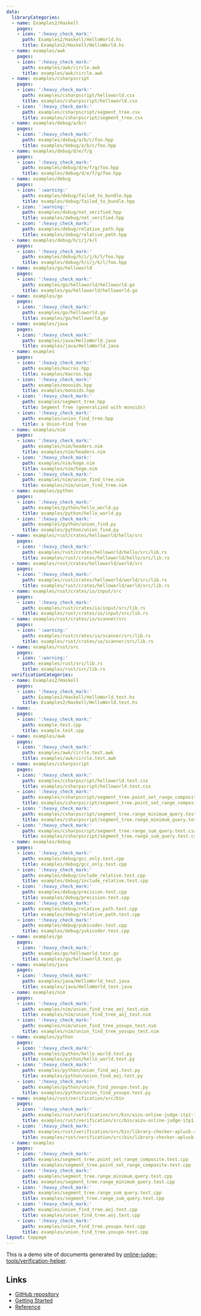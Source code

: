 ```yaml
---
data:
  libraryCategories:
  - name: Examples2/Haskell
    pages:
    - icon: ':heavy_check_mark:'
      path: Examples2/Haskell/HelloWorld.hs
      title: Examples2/Haskell/HelloWorld.hs
  - name: examples/awk
    pages:
    - icon: ':heavy_check_mark:'
      path: examples/awk/circle.awk
      title: examples/awk/circle.awk
  - name: examples/csharpscript
    pages:
    - icon: ':heavy_check_mark:'
      path: examples/csharpscript/helloworld.csx
      title: examples/csharpscript/helloworld.csx
    - icon: ':heavy_check_mark:'
      path: examples/csharpscript/segment_tree.csx
      title: examples/csharpscript/segment_tree.csx
  - name: examples/debug/a/b/c
    pages:
    - icon: ':heavy_check_mark:'
      path: examples/debug/a/b/c/foo.hpp
      title: examples/debug/a/b/c/foo.hpp
  - name: examples/debug/d/e/f/g
    pages:
    - icon: ':heavy_check_mark:'
      path: examples/debug/d/e/f/g/foo.hpp
      title: examples/debug/d/e/f/g/foo.hpp
  - name: examples/debug
    pages:
    - icon: ':warning:'
      path: examples/debug/failed_to_bundle.hpp
      title: examples/debug/failed_to_bundle.hpp
    - icon: ':warning:'
      path: examples/debug/not_verified.hpp
      title: examples/debug/not_verified.hpp
    - icon: ':heavy_check_mark:'
      path: examples/debug/relative_path.hpp
      title: examples/debug/relative_path.hpp
  - name: examples/debug/h/i/j/k/l
    pages:
    - icon: ':heavy_check_mark:'
      path: examples/debug/h/i/j/k/l/foo.hpp
      title: examples/debug/h/i/j/k/l/foo.hpp
  - name: examples/go/helloworld
    pages:
    - icon: ':heavy_check_mark:'
      path: examples/go/helloworld/helloworld.go
      title: examples/go/helloworld/helloworld.go
  - name: examples/go
    pages:
    - icon: ':heavy_check_mark:'
      path: examples/go/helloworld.go
      title: examples/go/helloworld.go
  - name: examples/java
    pages:
    - icon: ':heavy_check_mark:'
      path: examples/java/HelloWorld.java
      title: examples/java/HelloWorld.java
  - name: examples
    pages:
    - icon: ':heavy_check_mark:'
      path: examples/macros.hpp
      title: examples/macros.hpp
    - icon: ':heavy_check_mark:'
      path: examples/monoids.hpp
      title: examples/monoids.hpp
    - icon: ':heavy_check_mark:'
      path: examples/segment_tree.hpp
      title: Segment Tree (generalized with monoids)
    - icon: ':heavy_check_mark:'
      path: examples/union_find_tree.hpp
      title: a Union-Find Tree
  - name: examples/nim
    pages:
    - icon: ':heavy_check_mark:'
      path: examples/nim/headers.nim
      title: examples/nim/headers.nim
    - icon: ':heavy_check_mark:'
      path: examples/nim/hoge.nim
      title: examples/nim/hoge.nim
    - icon: ':heavy_check_mark:'
      path: examples/nim/union_find_tree.nim
      title: examples/nim/union_find_tree.nim
  - name: examples/python
    pages:
    - icon: ':heavy_check_mark:'
      path: examples/python/hello_world.py
      title: examples/python/hello_world.py
    - icon: ':heavy_check_mark:'
      path: examples/python/union_find.py
      title: examples/python/union_find.py
  - name: examples/rust/crates/helloworld/hello/src
    pages:
    - icon: ':heavy_check_mark:'
      path: examples/rust/crates/helloworld/hello/src/lib.rs
      title: examples/rust/crates/helloworld/hello/src/lib.rs
  - name: examples/rust/crates/helloworld/world/src
    pages:
    - icon: ':heavy_check_mark:'
      path: examples/rust/crates/helloworld/world/src/lib.rs
      title: examples/rust/crates/helloworld/world/src/lib.rs
  - name: examples/rust/crates/io/input/src
    pages:
    - icon: ':heavy_check_mark:'
      path: examples/rust/crates/io/input/src/lib.rs
      title: examples/rust/crates/io/input/src/lib.rs
  - name: examples/rust/crates/io/scanner/src
    pages:
    - icon: ':warning:'
      path: examples/rust/crates/io/scanner/src/lib.rs
      title: examples/rust/crates/io/scanner/src/lib.rs
  - name: examples/rust/src
    pages:
    - icon: ':warning:'
      path: examples/rust/src/lib.rs
      title: examples/rust/src/lib.rs
  verificationCategories:
  - name: Examples2/Haskell
    pages:
    - icon: ':heavy_check_mark:'
      path: Examples2/Haskell/HelloWorld.test.hs
      title: Examples2/Haskell/HelloWorld.test.hs
  - name: .
    pages:
    - icon: ':heavy_check_mark:'
      path: example.test.cpp
      title: example.test.cpp
  - name: examples/awk
    pages:
    - icon: ':heavy_check_mark:'
      path: examples/awk/circle.test.awk
      title: examples/awk/circle.test.awk
  - name: examples/csharpscript
    pages:
    - icon: ':heavy_check_mark:'
      path: examples/csharpscript/helloworld.test.csx
      title: examples/csharpscript/helloworld.test.csx
    - icon: ':heavy_check_mark:'
      path: examples/csharpscript/segment_tree.point_set_range_composite.test.csx
      title: examples/csharpscript/segment_tree.point_set_range_composite.test.csx
    - icon: ':heavy_check_mark:'
      path: examples/csharpscript/segment_tree.range_minimum_query.test.csx
      title: examples/csharpscript/segment_tree.range_minimum_query.test.csx
    - icon: ':heavy_check_mark:'
      path: examples/csharpscript/segment_tree.range_sum_query.test.csx
      title: examples/csharpscript/segment_tree.range_sum_query.test.csx
  - name: examples/debug
    pages:
    - icon: ':heavy_check_mark:'
      path: examples/debug/gcc_only.test.cpp
      title: examples/debug/gcc_only.test.cpp
    - icon: ':heavy_check_mark:'
      path: examples/debug/include_relative.test.cpp
      title: examples/debug/include_relative.test.cpp
    - icon: ':heavy_check_mark:'
      path: examples/debug/precision.test.cpp
      title: examples/debug/precision.test.cpp
    - icon: ':heavy_check_mark:'
      path: examples/debug/relative_path.test.cpp
      title: examples/debug/relative_path.test.cpp
    - icon: ':heavy_check_mark:'
      path: examples/debug/yukicoder.test.cpp
      title: examples/debug/yukicoder.test.cpp
  - name: examples/go
    pages:
    - icon: ':heavy_check_mark:'
      path: examples/go/helloworld.test.go
      title: examples/go/helloworld.test.go
  - name: examples/java
    pages:
    - icon: ':heavy_check_mark:'
      path: examples/java/HelloWorld_test.java
      title: examples/java/HelloWorld_test.java
  - name: examples/nim
    pages:
    - icon: ':heavy_check_mark:'
      path: examples/nim/union_find_tree_aoj_test.nim
      title: examples/nim/union_find_tree_aoj_test.nim
    - icon: ':heavy_check_mark:'
      path: examples/nim/union_find_tree_yosupo_test.nim
      title: examples/nim/union_find_tree_yosupo_test.nim
  - name: examples/python
    pages:
    - icon: ':heavy_check_mark:'
      path: examples/python/hello_world.test.py
      title: examples/python/hello_world.test.py
    - icon: ':heavy_check_mark:'
      path: examples/python/union_find_aoj.test.py
      title: examples/python/union_find_aoj.test.py
    - icon: ':heavy_check_mark:'
      path: examples/python/union_find_yosupo.test.py
      title: examples/python/union_find_yosupo.test.py
  - name: examples/rust/verification/src/bin
    pages:
    - icon: ':heavy_check_mark:'
      path: examples/rust/verification/src/bin/aizu-online-judge-itp1-1-a.rs
      title: examples/rust/verification/src/bin/aizu-online-judge-itp1-1-a.rs
    - icon: ':heavy_check_mark:'
      path: examples/rust/verification/src/bin/library-checker-aplusb.rs
      title: examples/rust/verification/src/bin/library-checker-aplusb.rs
  - name: examples
    pages:
    - icon: ':heavy_check_mark:'
      path: examples/segment_tree.point_set_range_composite.test.cpp
      title: examples/segment_tree.point_set_range_composite.test.cpp
    - icon: ':heavy_check_mark:'
      path: examples/segment_tree.range_minimum_query.test.cpp
      title: examples/segment_tree.range_minimum_query.test.cpp
    - icon: ':heavy_check_mark:'
      path: examples/segment_tree.range_sum_query.test.cpp
      title: examples/segment_tree.range_sum_query.test.cpp
    - icon: ':heavy_check_mark:'
      path: examples/union_find_tree.aoj.test.cpp
      title: examples/union_find_tree.aoj.test.cpp
    - icon: ':heavy_check_mark:'
      path: examples/union_find_tree.yosupo.test.cpp
      title: examples/union_find_tree.yosupo.test.cpp
layout: toppage
---
```

This is a demo site of documents generated by [online-judge-tools/verification-helper](https://github.com/online-judge-tools/verification-helper).

## Links

-   [GitHub repository](https://github.com/online-judge-tools/verification-helper)
-   [Getting Started](https://online-judge-tools.github.io/verification-helper/installer.html)
-   [Reference](https://online-judge-tools.github.io/verification-helper/document.html)
